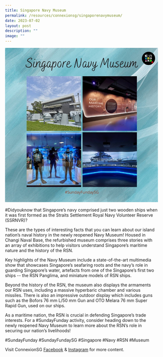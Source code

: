 ```yaml
---
title: Singapore Navy Museum
permalink: /resources/connexionsg/singaporenavymuseum/
date: 2023-07-02
layout: post
description: ""
image: ""
---
```

![](/images/connexionsg/2023/navy%20museum.png)

#Didyouknow that Singapore’s navy comprised just two wooden ships when it was first formed as the Straits Settlement Royal Navy Volunteer Reserve (SSRNVR)?

These are the types of interesting facts that you can learn about our island nation’s naval history in the newly reopened Navy Museum! Housed in Changi Naval Base, the refurbished museum comprises three stories with an array of exhibitions to help visitors understand Singapore’s maritime nature and the history of the RSN.

Key highlights of the Navy Museum include a state-of-the-art multimedia show that showcases Singapore’s seafaring roots and the navy’s role in guarding Singapore’s water, artefacts from one of the Singapore’s first two ships -- the RSN Panglima, and miniature models of RSN ships.

Beyond the history of the RSN, the museum also displays the armaments our RSN uses, including a massive hyperbaric chamber and various missiles. There is also an impressive outdoor display which includes guns such as the Bofors 76 mm L/50 mm Gun and OTO Melara 76 mm Super Rapid Gun, used on our ships.

As a maritime nation, the RSN is crucial in defending Singapore’s trade interests. For a #SundayFunday activity, consider heading down to the newly reopened Navy Museum to learn more about the RSN’s role in securing our nation’s livelihoods!

#SundayFunday #SundayFundaySG #Singapore #Navy #RSN #Museum

Visit ConnexionSG <a target="_blank" href="https://www.facebook.com/ConnexionSG">Facebook</a> &amp; <a target="_blank" href="https://www.instagram.com/connexionsg/">Instagram</a> for more content.